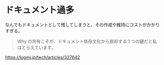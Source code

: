 # ドキュメント過多

なんでもドキュメントとして残してしまうと、その作成や維持にコストがかかりすぎる。

> Why の共有こそが、ドキュメント依存文化から脱却する 1 つの鍵だと私はとらえています。

https://logmi.jp/tech/articles/327642

